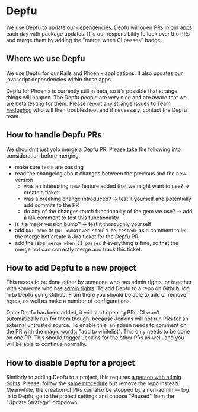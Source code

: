 # Depfu
We use [Depfu](https://depfu.com/) to update our dependencies. Depfu will open PRs
in our apps each day with package updates. It is our responsibility to look over the PRs
and merge them by adding the "merge when CI passes" badge.

## Where we use Depfu
We use Depfu for our Rails and Phoenix applications. It also updates
our javascript dependencies within those apps.

Depfu for Phoenix is currently still in beta, so it's possible that strange
things will happen. The Depfu people are very nice and are aware that we
are beta testing for them. Please report any strange issues to [Team Hedgehog](https://github.com/liefery/don-t-panic/wiki/Teams#team-hedgehog-backend)
who will then troubleshoot and if necessary, contact the Depfu team.

## How to handle Depfu PRs
We shouldn't just yolo merge a Depfu PR. Please take the following into consideration
before merging.

* make sure tests are passing
* read the changelog about changes between the previous and the new version
  * was an interesting new feature added that we might want to use? -> create a ticket
  * was a breaking change introduced? -> test it yourself and potentially add commits to the PR
  * do any of the changes touch functionality of the gem we use? -> add a QA comment to test this functionality
* is it a major version bump? -> test it thoroughly yourself
* add `QA: none` or `QA: <whatever should be tested>` as a comment to let the merge bot create a Jira ticket for the Depfu PR
* add the label `merge when CI passes` if everything is fine, so that the merge bot can correctly merge and track this ticket.


## How to add Depfu to a new project
This needs to be done either by someone who has admin rights, or together with someone
who has [admin rights](https://github.com/liefery/don-t-panic/blob/master/Readme.md#people-with-admin-rights).
To add Depfu to a repo on Github, log in to Depfu using Github. From there
you should be able to add or remove repos, as well as make a number of configurations.

Once Depfu has been added, it will start opening PRs. CI won't automatically run for them
though, because Jenkins will not run PRs for an external untrusted source. To
enable this, an admin needs to comment on the PR with the
[magic words](https://wiki.jenkins.io/display/JENKINS/GitHub+pull+request+builder+plugin): "add to whitelist".
This only needs to be done on one PR. This should trigger Jenkins for the other PRs as well,
and you will be able to continue normally.

## How to disable Depfu for a project

Similarly to adding Depfu to a project, this requires [a person
with admin rights](https://github.com/liefery/don-t-panic/blob/master/Readme.md#people-with-admin-rights).
Please, follow the [same procedure](https://github.com/liefery/don-t-panic/blob/master/docs/depfu.md#how-do-add-depfu-to-a-new-project) but remove the repo instead. Meanwhile, the creation of PRs can also be stopped by a non-admin — log in to Depfu,
go to the project settings and choose "Paused" from the "Update Strategy" dropdown.
